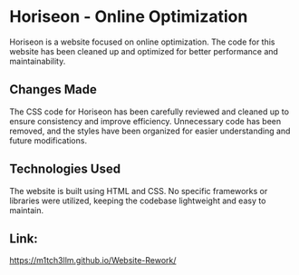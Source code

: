 # Horiseon - Online Optimization

Horiseon is a website focused on online optimization. The code for this website has been cleaned up and optimized for better performance and maintainability.

## Changes Made

The CSS code for Horiseon has been carefully reviewed and cleaned up to ensure consistency and improve efficiency. Unnecessary code has been removed, and the styles have been organized for easier understanding and future modifications.

## Technologies Used

The website is built using HTML and CSS. No specific frameworks or libraries were utilized, keeping the codebase lightweight and easy to maintain.

## Link:

https://m1tch3llm.github.io/Website-Rework/
